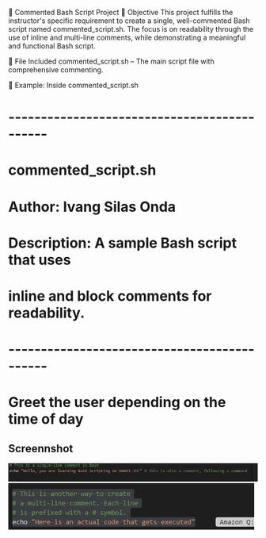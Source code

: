 📝 Commented Bash Script Project
📌 Objective
This project fulfills the instructor's specific requirement to create a single, well-commented Bash script named commented_script.sh. The focus is on readability through the use of inline and multi-line comments, while demonstrating a meaningful and functional Bash script.

📂 File Included
commented_script.sh – The main script file with comprehensive commenting.


📄 Example: Inside commented_script.sh

# --------------------------------------------
# commented_script.sh
# Author: Ivang Silas Onda
# Description: A sample Bash script that uses
# inline and block comments for readability.
# --------------------------------------------

# Greet the user depending on the time of day

## Screennshot
<img src="./img/1.png">
<img src="./img/2.png">




